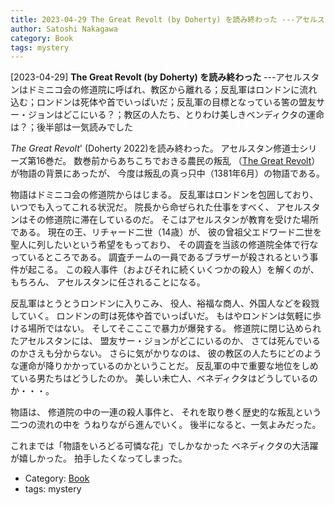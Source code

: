```yaml
---
title: 2023-04-29 The Great Revolt (by Doherty) を読み終わった ---アセルスタンはドミニコ会の修道院に呼ばれ、教区から離れる；反乱軍はロンドンに流れ込む；ロンドンは死体や首でいっぱいだ；反乱軍の目標となっている筈の盟友サー・ジョンはどこにいる？；教区の人たち、とりわけ美しきベンディクタの運命は？；後半部は一気読みでした
author: Satoshi Nakagawa
category: Book
tags: mystery
---
```


[2023-04-29] **The Great Revolt (by Doherty) を読み終わった**  ---アセルスタンはドミニコ会の修道院に呼ばれ、教区から離れる；反乱軍はロンドンに流れ込む；ロンドンは死体や首でいっぱいだ；反乱軍の目標となっている筈の盟友サー・ジョンはどこにいる？；教区の人たち、とりわけ美しきベンディクタの運命は？；後半部は一気読みでした

 _The Great Revolt_'
(Doherty 2022)を読み終わった。
アセルスタン修道士シリーズ第16巻だ。
数巻前からあちこちでおきる農民の叛乱
（[The Great Revolt](https://en.wikipedia.org/wiki/Peasants%27_Revolt)）が物語の背景にあったが、
今度は叛乱の真っ只中（1381年6月）の物語である。

 物語はドミニコ会の修道院からはじまる。
反乱軍はロンドンを包囲しており、いつでも入ってこれる状況だ。
院長から命ぜられた仕事をすべく、
アセルスタンはその修道院に滞在しているのだ。
そこはアセルスタンが教育を受けた場所である。
現在の王、リチャード二世（14歳）が、
彼の曾祖父エドワード二世を聖人に列したいという希望をもっており、
その調査を当該の修道院全体で行なっているところである。
調査チームの一員であるブラザーが殺されるという事件が起こる。
この殺人事件（およびそれに続くいくつかの殺人）を解くのが、もちろん、
アセルスタンに任されることになる。

 反乱軍はとうとうロンドンに入りこみ、
役人、裕福な商人、外国人などを殺戮していく。
ロンドンの町は死体や首でいっぱいだ。
もはやロンドンは気軽に歩ける場所ではない。
そしてそこここで暴力が爆発する。
修道院に閉じ込められたアセルスタンには、
盟友サー・ジョンがどこにいるのか、
さては死んでいるのかさえも分からない。
さらに気がかりなのは、
彼の教区の人たちにどのような運命が降りかかっているのかということだ。
反乱軍の中で重要な地位をしめている男たちはどうしたのか。
美しい未亡人、ベネディクタはどうしているのか・・・。

 物語は、
修道院の中の一連の殺人事件と、
それを取り巻く歴史的な叛乱という二つの流れの中を
うねりながら進んでいく。
後半になると、一気よみだった。

 これまでは「物語をいろどる可憐な花」でしかなかった
ベネディクタの大活躍が嬉しかった。
拍手したくなってしまった。

- Category: [Book](https://merapano.github.io/categories.html#Book)
- tags: mystery
